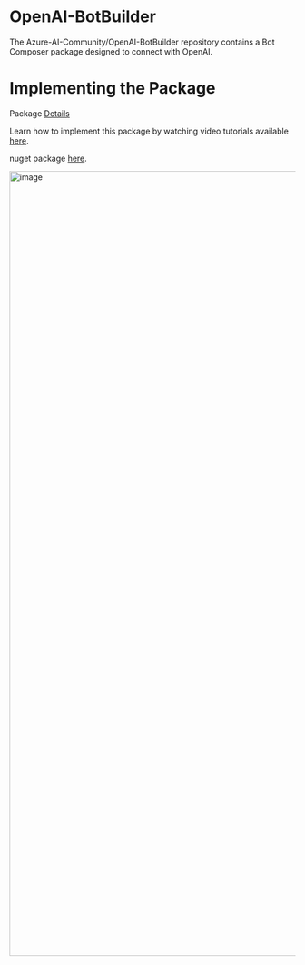 # OpenAI-BotBuilder

The Azure-AI-Community/OpenAI-BotBuilder repository contains a Bot Composer package designed to connect with OpenAI.

# Implementing the Package

Package [Details](https://github.com/Azure-AI-Community/OpenAI-BotBuilder/tree/main/libraries/AzureAI.Community.OpenAI.Bot.Builder.Prompt)

Learn how to implement this package by watching video tutorials available [here](https://www.youtube.com/watch?v=1MqpdFGUYxc&list=PL-PgMmMmma8Dz25wbkXSyio6LbbYZlc0h).

nuget package [here](https://www.nuget.org/packages/AzureAI.Community.OpenAI.Bot.Builder.Prompt/).

<img width="1382" alt="image" src="https://github.com/Azure-AI-Community/OpenAI-BotBuilder/assets/16264167/43e106e6-d588-4902-bb68-f84a7ce359d8">

